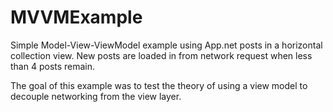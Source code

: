 MVVMExample
===========

Simple Model-View-ViewModel example using App.net posts in a horizontal collection view. New posts are loaded in from network request when less than 4 posts remain.

The goal of this example was to test the theory of using a view model to decouple networking from the view layer.
